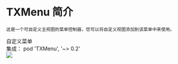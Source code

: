 # TXMenu 简介
    这是一个可自定义主视图的菜单控制器，您可以将自定义视图添加到该菜单中来使用。
自定义菜单<br>
集成： pod 'TXMenu', '~> 0.2'<br>
![](https://github.com/xtzPioneer/TXMenu/raw/master/自定义菜单.gif)  


